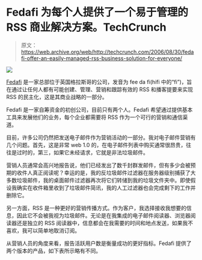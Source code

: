# Fedafi 为每个人提供了一个易于管理的 RSS 商业解决方案。TechCrunch

> 原文：<https://web.archive.org/web/http://techcrunch.com/2006/08/30/fedafi-offer-an-easily-managed-rss-business-solution-for-everyone/>

![](img/5a93f637bedb1fa63f1872f6c1e3375a.png)

[Fedafi](https://web.archive.org/web/20150806220436/http://www.fedafi.com/) 是一家总部位于英国格拉斯哥的公司，发音为 fee da fi(hifi 中的“fi”)，旨在通过让任何人都有可能创建、管理、营销和跟踪有效的 RSS 和播客提要来实现 RSS 的民主化，这是其商业战略的一部分。

Fedafi 是一家自筹资金的初创公司，目前只有两个人。Fedafi 希望通过提供基本工具来发展他们的业务，每个企业都需要将 RSS 作为一个可行的营销和通信渠道。

目前，许多公司仍然把发送电子邮件作为营销活动的一部分。我对电子邮件营销有几个问题。首先，这是非常 web 1.0 的，在电子邮件列表中购买通常很昂贵，往往是过时的，第三，如果它未经请求，它就是非法垃圾邮件。

营销人员通常会高兴地报告说，他们已经发出了数千封群发邮件，但有多少会被预期的收件人真正阅读呢？幸运的是，我的反垃圾邮件过滤器在服务器级别捕获了大多数垃圾邮件，我的桌面邮件过滤器再次将它们转储到我的垃圾文件夹中。即使假设我确实在收件箱里收到了垃圾邮件简讯，我的人工过滤器也会完成剩下的工作并删除它。

另一方面，RSS 是一种更好的营销传播方式。作为客户，我选择接收我想要的信息，因此它不会被我视为垃圾邮件。无论是在我集成的电子邮件阅读器、浏览器阅读器还是独立的 RSS 阅读器中，信息都会在我需要的时间和地点发送，如果我不喜欢，我可以简单地取消订阅。

从营销人员的角度来看，报告活跃用户数是衡量成功的更好指标。Fedafi 提供了两个版本的产品，如下表所示略有不同。